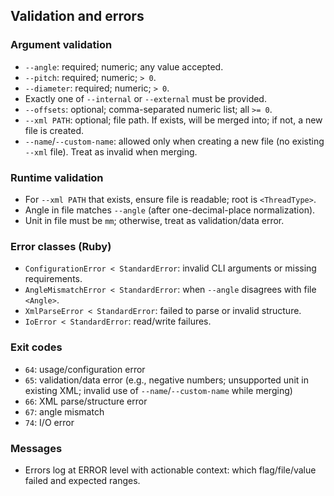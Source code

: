 ## Validation and errors

### Argument validation

- `--angle`: required; numeric; any value accepted.
- `--pitch`: required; numeric; `> 0`.
- `--diameter`: required; numeric; `> 0`.
- Exactly one of `--internal` or `--external` must be provided.
- `--offsets`: optional; comma-separated numeric list; all `>= 0`.
- `--xml PATH`: optional; file path. If exists, will be merged into; if not, a new file is created.
- `--name`/`--custom-name`: allowed only when creating a new file (no existing `--xml` file). Treat as invalid when merging.

### Runtime validation

- For `--xml PATH` that exists, ensure file is readable; root is `<ThreadType>`.
- Angle in file matches `--angle` (after one-decimal-place normalization).
- Unit in file must be `mm`; otherwise, treat as validation/data error.

### Error classes (Ruby)

- `ConfigurationError < StandardError`: invalid CLI arguments or missing requirements.
- `AngleMismatchError < StandardError`: when `--angle` disagrees with file `<Angle>`.
- `XmlParseError < StandardError`: failed to parse or invalid structure.
- `IoError < StandardError`: read/write failures.

### Exit codes

- `64`: usage/configuration error
- `65`: validation/data error (e.g., negative numbers; unsupported unit in existing XML; invalid use of `--name`/`--custom-name` while merging)
- `66`: XML parse/structure error
- `67`: angle mismatch
- `74`: I/O error

### Messages

- Errors log at ERROR level with actionable context: which flag/file/value failed and expected ranges.



